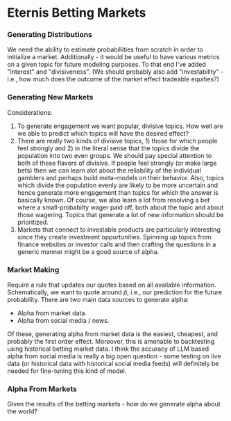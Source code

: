 # Eternis Betting Markets

### Generating Distributions

We need the ability to estimate probabiliities from scratch in order to initialize a market.  Additionally - it would be useful to have various metrics on a given topic for future modeling purposes.  To that end I've added "interest" and "divisiveness".  (We should probably also add "investability" - i.e., how much does the outcome of the market effect tradeable equities?)

### Generating New Markets

Considerations:
  1. To generate engagement we want popular, divisive topics.  How well are we able to predict which topics will have the desired effect?
  2. There are really two kinds of divisive topics, 1) those for which people feel strongly and 2) in the literal sense that the topics divide the population into two even groups.  We should pay special attention to both of these flavors of divisive.  If people feel strongly (or make large bets) then we can learn alot about the reliability of the individual gamblers and perhaps build meta-models on their behavior.  Also, topics which divide the population evenly are likely to be more uncertain and hence generate more engagement than topics for which the answer is basically known.  Of course, we also learn a lot from resolving a bet where a small-probabilty wager paid off, both about the topic and about those wagering.   Topics that generate a lot of new information should be prioritized.  
  3. Markets that connect to investable products are particularly interesting since they create investment opportunities.  Spinning up topics from finance websites or investor calls and then crafting the questions in a generic manner might be a good source of alpha.  

### Market Making
Require a rule that updates our quotes based on all available information.  Schematically, we want to quote around $\hat{p}$,  i.e., our prediction for the future probability.  There are two main data sources to generate alpha:

  * Alpha from market data.
  * Alpha from social media / news.

Of these, generating alpha from market data is the easiest, cheapest, and probably the first order effect.  Moreover, this is amenable to backtesting using historical betting market data.  I think the accuracy of LLM based alpha from social media is really a big open question - some testing on live data (or historical data with historical social media feeds) will definitely be needed for fine-tuning this kind of model.

###  Alpha From Markets

Given the results of the betting markets - how do we generate alpha about the world?  